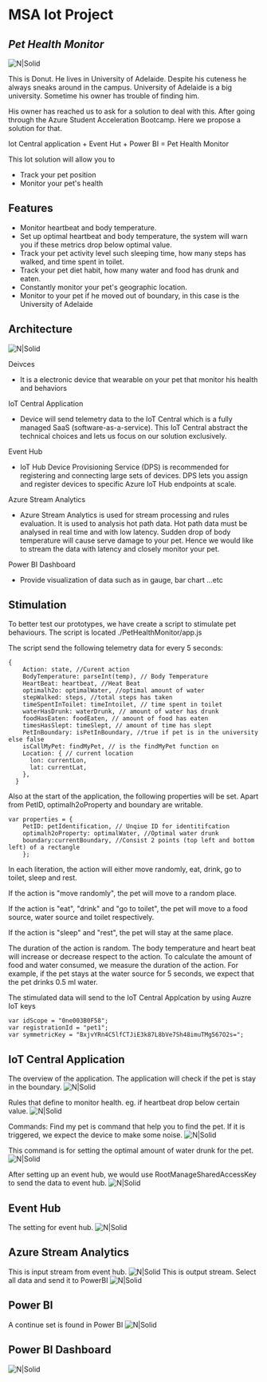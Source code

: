 # MSA Iot Project
## _Pet Health Monitor_

![N|Solid](screenshot/dog.png)

This is Donut. He lives in University of Adelaide. Despite his cuteness he always sneaks around in the campus. University of Adelaide is a big university. Sometime his owner has trouble of finding him.

His owner has reached us to ask for a solution to deal with this. After going through the Azure Student Acceleration Bootcamp. Here we propose a solution for that.

Iot Central application + Event Hut + Power BI = Pet Health Monitor

This Iot solution will allow you to

- Track your pet position
- Monitor your pet's health 

## Features

- Monitor heartbeat and body temperature.
- Set up optimal heartbeat and body temperature, the system will warn you if these metrics drop below optimal value.
- Track your pet activity level such sleeping time, how many steps has walked, and time spent in toilet.
- Track your pet diet habit, how many water and food has drunk and eaten.
- Constantly monitor your pet's geographic location.
- Monitor to your pet if he moved out of boundary, in this case is the University of Adelaide

## Architecture
![N|Solid](screenshot/Architecture.png)

Deivces

- It is a electronic device that wearable on your pet that monitor his health and behaviors

IoT Central Application

- Device will send telemetry data to the IoT Central which is a fully managed SaaS (software-as-a-service). This IoT Central abstract the technical choices and lets us focus on our solution exclusively.

Event Hub

- IoT Hub Device Provisioning Service (DPS) is recommended for registering and connecting large sets of devices. DPS lets you assign and register devices to specific Azure IoT Hub endpoints at scale.

Azure Stream Analytics

- Azure Stream Analytics is used for stream processing and rules evaluation. It is used to analysis hot path data. Hot path data must be analysed in real time and with low latency. Sudden drop of body temperature will cause serve damage to your pet. Hence we would like to stream the data with latency and closely monitor your pet.

Power BI Dashboard

- Provide visualization of data such as in gauge, bar chart ...etc

## Stimulation
To better test our prototypes, we have create a script to stimulate pet behaviours. The script is located ./PetHealthMonitor/app.js

The script send the following telemetry data for every 5 seconds:
```
{
    Action: state, //Curent action
    BodyTemperature: parseInt(temp), // Body Temperature
    HeartBeat: heartbeat, //Heat Beat
    optimalh2o: optimalWater, //optimal amount of water
    stepWalked: steps, //total steps has taken
    timeSpentInToilet: timeIntoilet, // time spent in toilet
    waterHasDrunk: waterDrunk, // amount of water has drunk
    foodHasEaten: foodEaten, // amount of food has eaten
    timesHasSlept: timeSlept, // amount of time has slept
    PetInBoundary: isPetInBoundary, //true if pet is in the university else false
    isCallMyPet: findMyPet, // is the findMyPet function on
    Location: { // current location
      lon: currentLon,
      lat: currentLat,
    },
  }
```
Also at the start of the application, the following properties will be set. Apart from PetID, optimalh2oProperty and boundary are writable. 
```
var properties = {
    PetID: petIdentification, // Unqiue ID for identitifcation
    optimalh2oProperty: optimalWater, //Optimal water drunk
    boundary:currentBoundary, //Consist 2 points (top left and bottom left) of a rectangle
    };
```

In each literation, the action will either move randomly, eat, drink, go to toilet, sleep and rest.

If the action is "move randomly", the pet will move to a random place.

If the action is "eat", "drink" and "go to toilet", the pet will move to a food source, water source and toilet respectively.

If the action is "sleep" and "rest", the pet will stay at the same place.

The duration of the action is random. The body temperature and heart beat will increase or decrease respect to the action. To calculate the amount of food and 
water consumed, we measure the duration of the action. For example, if the pet stays at the water source for 5 seconds, we expect that the pet drinks 0.5 ml water.

The stimulated data will send to the IoT Central Applcation by using Auzre IoT keys

```
var idScope = "0ne003B0F58";
var registrationId = "pet1";
var symmetricKey = "BxjvYRn4C5lfCTJiE3k87L8bVe7Sh48imuTMg567O2s=";
```

## IoT Central Application

The overview of the application. The application will check if the pet is stay in the boundary.
![N|Solid](screenshot/IoT_Central.png)

Rules that define to monitor health. eg. if heartbeat drop below certain value.
![N|Solid](screenshot/Heartbeat_rule.png)

Commands:
Find my pet is command that help you to find the pet. If it is triggered, we expect the device to make some noise.
![N|Solid](screenshot/findMyPet_command.png)

This command is for setting the optimal amount of water drunk for the pet. 
![N|Solid](screenshot/setH2o_command.png)

After setting up an event hub, we would use RootManageSharedAccessKey to send the data to event hub.
![N|Solid](screenshot/data2eventhub.png)

## Event Hub
The setting for event hub.
![N|Solid](screenshot/EventHub.png)

## Azure Stream Analytics
This is input stream from event hub.
![N|Solid](screenshot/inputstream.png)
This is output stream. Select all data and send it to PowerBI
![N|Solid](screenshot/Stream_Analytics.png)

## Power BI
A continue set is found in Power BI
![N|Solid](screenshot/continuousData.png)
## Power BI Dashboard
![N|Solid](screenshot/PowerBI.gif)
